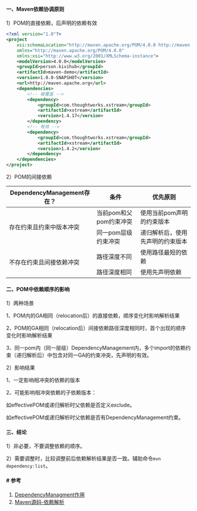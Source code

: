 #### 一、Maven依赖协调原则

1）POM的直接依赖，后声明的依赖有效

```xml
<?xml version="1.0"?>
<project
	xsi:schemaLocation="http://maven.apache.org/POM/4.0.0 http://maven.apache.org/xsd/maven-4.0.0.xsd"
	xmlns="http://maven.apache.org/POM/4.0.0"
	xmlns:xsi="http://www.w3.org/2001/XMLSchema-instance">
	<modelVersion>4.0.0</modelVersion>
	<groupId>person.kivihub</groupId>
	<artifactId>maven-demo</artifactId>
	<version>1.0.0-SNAPSHOT</version>
	<url>http://maven.apache.org</url>
	<dependencies>
		<!-- 被覆盖 -->
		<dependency>
			<groupId>com.thoughtworks.xstream</groupId>
			<artifactId>xstream</artifactId>
			<version>1.4.17</version>
		</dependency>
		<!-- 有效 -->
		<dependency>
			<groupId>com.thoughtworks.xstream</groupId>
			<artifactId>xstream</artifactId>
			<version>1.4.2</version>
		</dependency>	
	</dependencies>
</project>
```

2）POM的间接依赖

<table class="table">
  <thead>
		<tr>
  		<th>DependencyManagement存在？</th>
  		<th>条件</th>
  		<th>优先原则</th>
		</tr>
  </thead>
  <tbody>
    <tr>
      <td rowspan="2">存在约束且约束中版本冲突</td>
      <td>当前pom和父pom约束冲突</td>
      <td>使用当前pom声明的约束版本</td>
    </tr>
    <tr>
      <td>同一pom层级约束冲突</td>
      <td>递归解析后，使用先声明的约束版本</td>
    </tr>
    <tr>
      <td rowspan="2">不存在约束且间接依赖冲突</td>
      <td>路径深度不同</td>
      <td>使用路径最短的依赖</td>
    </tr>
    <tr>
      <td>路径深度相同</td>
      <td>使用先声明依赖</td>
    </tr>
	</tbody>
</table>


#### 二、POM中依赖顺序的影响

1）两种场景

1、POM内的GA相同（relocation后）的直接依赖，顺序变化时影响解析结果

2、POM的GA相同（relocation后）间接依赖路径深度相同时，首个出现的顺序变化时影响解析结果

3、同一pom内（同一层级）DependencyManagement内，多个import的依赖约束（递归解析后）中包含对同一GA的约束冲突，先声明的有效。

2）影响结果

1、一定影响相冲突的依赖的版本

2、可能影响相冲突依赖的子依赖版本：

如effectivePOM或递归解析时父依赖是否定义exclude。

如effectivePOM或递归解析时父依赖是否有DependencyManagement约束。

#### 三、结论

1）非必要，不要调整依赖的顺序。

2）需要调整时，比较调整前后依赖解析结果是否一致。辅助命令`mvn dependency:list`。

#### # 参考

1. [DependencyManagment作用](./6.DependencyManagment作用.md)
2. [Maven源码-依赖解析](./16.Maven源码-依赖解析.md)

